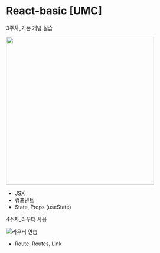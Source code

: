 # React-basic [UMC]
3주차_기본 개념 실습

<img width='400' src='https://user-images.githubusercontent.com/72790695/230835534-bd95b715-b429-4a25-a127-e6b716bb65d7.png'>

- JSX
- 컴포넌트
- State, Props (useState)

4주차_라우터 사용

![라우터 연습](https://user-images.githubusercontent.com/72790695/234245207-37d724f4-3486-476f-8a2e-21b01a56d8b4.gif)

- Route, Routes, Link
